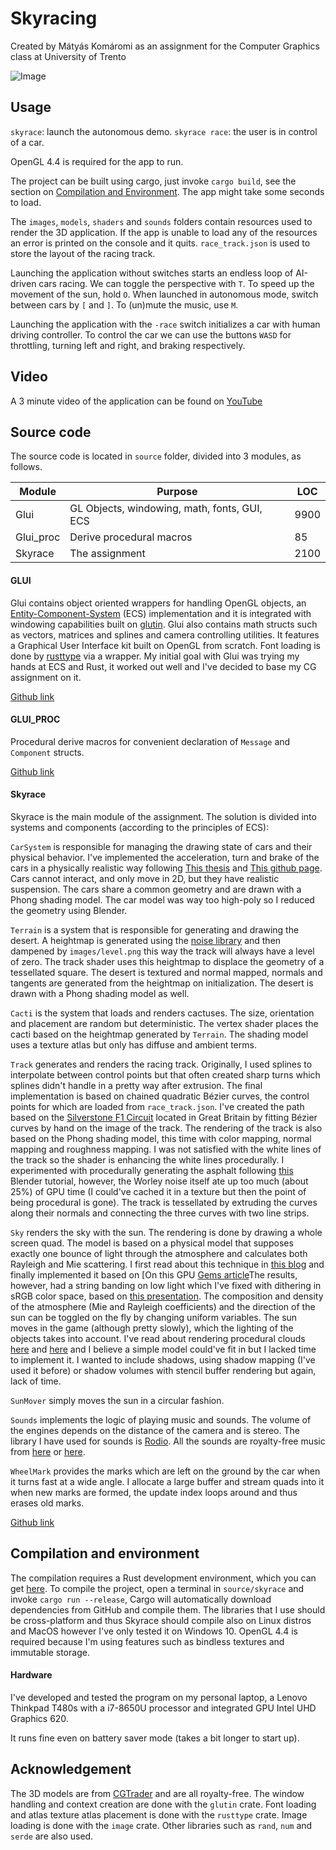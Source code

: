 # Skyracing
Created by Mátyás Komáromi as an assignment for the Computer Graphics class at University of Trento

![Image](https://frontier711.com/data/drift.png)

## Usage
`skyrace`: launch the autonomous demo.
`skyrace race`: the user is in control of a car.

OpenGL 4.4 is required for the app to run.

The project can be built using cargo, just invoke `cargo build`, see the section on [Compilation and Environment](Compilation-and-environment). The app might take some seconds to load.

The `images`, `models`, `shaders` and `sounds` folders contain resources used to render the 3D application. 
If the app is unable to load any of the resources an error is printed on the console and it quits. 
`race_track.json` is used to store the layout of the racing track.

Launching the application without switches starts an endless loop of AI-driven cars racing.
We can toggle the perspective with `T`. To speed up the movement of the sun, hold `O`.
When launched in autonomous mode, switch between cars by `[` and `]`.
To (un)mute the music, use `M`.

Launching the application with the `-race` switch initializes a car with human driving controller. 
To control the car we can use the buttons `WASD` for throttling, turning left and right, and braking respectively.

## Video
A 3 minute video of the application can be found on [YouTube](https://www.youtube.com/watch?v=Ky0SVXA9AbU&feature=youtu.be)

## Source code
The source code is located in `source` folder, divided into 3 modules, as follows.

| Module | Purpose | LOC |
|--------|---------|-----|
|Glui    |GL Objects, windowing, math, fonts, GUI, ECS|9900|
|Glui_proc    |Derive procedural macros|85|
|Skyrace |The assignment|2100|


#### GLUI
Glui contains object oriented wrappers for handling OpenGL objects, an [Entity-Component-System](https://en.wikipedia.org/wiki/Entity_component_system) (ECS) implementation and it is integrated with windowing capabilities built on [glutin](https://github.com/rust-windowing/glutin). 
Glui also contains math structs such as vectors, matrices and splines and camera controlling utilities.
It features a Graphical User Interface kit built on OpenGL from scratch.
Font loading is done by [rusttype](https://github.com/redox-os/rusttype) via a wrapper.
My initial goal with Glui was trying my hands at ECS and Rust, it worked out well and I've decided to base my CG assignment on it.

[Github link](https://github.com/Frontier789/glui)

#### GLUI_PROC
Procedural derive macros for convenient declaration of `Message` and `Component` structs.

[Github link](https://github.com/Frontier789/glui_decl_macro)

#### Skyrace
Skyrace is the main module of the assignment. The solution is divided into systems and components (according to the principles of ECS): 

`CarSystem` is responsible for managing the drawing state of cars and their physical behavior. 
I've implemented the acceleration, turn and brake of the cars in a physically realistic way following 
[This thesis](https://nccastaff.bournemouth.ac.uk/jmacey/MastersProjects/MSc12/Srisuchat/Thesis.pdf) and
[This github page](https://github.com/spacejack/carphysics2d).
Cars cannot interact, and only move in 2D, but they have realistic suspension.
The cars share a common geometry and are drawn with a Phong shading model.
The car model was way too high-poly so I reduced the geometry using Blender.

`Terrain` is a system that is responsible for generating and drawing the desert.
A heightmap is generated using the [noise library](https://docs.rs/noise/0.6.0/noise/) and then dampened by `images/level.png`
this way the track will always have a level of zero.
The track shader uses this heightmap to displace the geometry of a tessellated square.
The desert is textured and normal mapped, normals and tangents are generated from the heightmap on initialization.
The desert is drawn with a Phong shading model as well.

`Cacti` is the system that loads and renders cactuses.
The size, orientation and placement are random but deterministic.
The vertex shader places the cacti based on the heightmap generated by `Terrain`.
The shading model uses a texture atlas but only has diffuse and ambient terms.

`Track` generates and renders the racing track. Originally, I used splines to interpolate between control points but that often created sharp turns which splines didn't handle in a pretty way after extrusion.
The final implementation is based on chained quadratic Bézier curves, the control points for which are loaded from
`race_track.json`.
I've created the path based on the [Silverstone F1 Circuit](https://www.f1-fansite.com/f1-circuits/silverstone-circuit/) 
located in Great Britain by fitting Bézier curves by hand on the image of the track.
The rendering of the track is also based on the Phong shading model, this time with color mapping, normal mapping and 
roughness mapping.
I was not satisfied with the white lines of the track so the shader is enhancing the white lines procedurally.
I experimented with procedurally generating the asphalt following [this](https://www.youtube.com/watch?v=Hb81bSTygt4) 
Blender tutorial, however, the Worley noise itself ate up too much (about 25%) of GPU time
(I could've cached it in a texture but then the point of being procedural is gone).
The track is tessellated by extruding the curves along their normals and connecting the three curves with two line strips.

`Sky` renders the sky with the sun. 
The rendering is done by drawing a whole screen quad.
The model is based on a physical model that supposes exactly one bounce of light through the atmosphere and calculates
both Rayleigh and Mie scattering. I first read about this technique in [this blog](https://www.alanzucconi.com/2017/10/10/atmospheric-scattering-4/)
and finally implemented it based on [On this GPU [Gems article](https://developer.nvidia.com/gpugems/gpugems2/part-ii-shading-lighting-and-shadows/chapter-16-accurate-atmospheric-scattering?ncid=afm-chs-44270&ranMID=44270&ranEAID=a1LgFw09t88&ranSiteID=a1LgFw09t88-43PnjBcMqtoCI2z4ketvSA)The results, however, had a string banding on low light which I've fixed with dithering in sRGB color space, based 
on [this presentation](http://loopit.dk/banding_in_games.pdf).
The composition and density of the atmosphere (Mie and Rayleigh coefficients) and the direction of the sun can be toggled
on the fly by changing uniform variables.
The sun moves in the game (although pretty slowly), which the lighting of the objects takes into account.
I've read about rendering procedural clouds [here](https://www.guerrilla-games.com/read/nubis-realtime-volumetric-cloudscapes-in-a-nutshell) and 
[here](https://area.autodesk.com/blogs/game-dev-blog/volumetric-clouds/#) and I believe a simple model could've fit in but I lacked time to implement it.
I wanted to include shadows, using shadow mapping (I've used it before) or shadow volumes with stencil buffer rendering but again, lack of time.

`SunMover` simply moves the sun in a circular fashion.

`Sounds` implements the logic of playing music and sounds.
The volume of the engines depends on the distance of the camera and is stereo.
The library I have used for sounds is [Rodio](https://github.com/RustAudio/rodio).
All the sounds are royalty-free music from [here](https://bigsoundbank.com/) or [here](https://www.storyblocks.com/).

`WheelMark` provides the marks which are left on the ground by the car when it turns fast at a wide angle.
I allocate a large buffer and stream quads into it when new marks are formed, the update index loops around and thus erases old marks.

[Github link](https://github.com/Frontier789/skyrace)

## Compilation and environment
The compilation requires a Rust development environment, which you can get [here](https://www.rust-lang.org/).
To compile the project, open a terminal in `source/skyrace` and invoke `cargo run --release`, Cargo will automatically
download dependencies from GitHub and compile them.
The libraries that I use should be cross-platform and thus Skyrace should compile also on Linux distros and MacOS however
I've only tested it on Windows 10. 
OpenGL 4.4 is required because I'm using features such as bindless textures and immutable storage.

#### Hardware
I've developed and tested the program on my personal laptop, a Lenovo Thinkpad T480s with a i7-8650U processor and integrated GPU
Intel UHD Graphics 620.

It runs fine even on battery saver mode (takes a bit longer to start up).

## Acknowledgement
The 3D models are from [CGTrader](https://www.cgtrader.com) and are all royalty-free.
The window handling and context creation are done with the `glutin` crate.
Font loading and atlas texture atlas placement is done with the `rusttype` crate.
Image loading is done with the `image` crate.
Other libraries such as `rand`, `num` and `serde` are also used.
